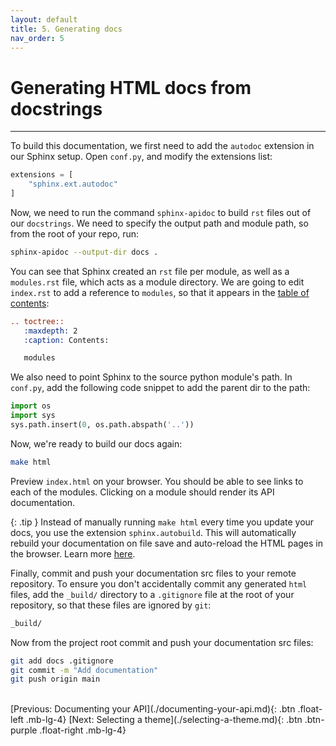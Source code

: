 ```yaml
---
layout: default
title: 5. Generating docs
nav_order: 5
---
```


# Generating HTML docs from docstrings

---

To build this documentation, we first need to add the `autodoc` extension in our Sphinx setup. Open
`conf.py`, and modify the extensions list:

```py
extensions = [
    "sphinx.ext.autodoc"
]
```

Now, we need to run the command `sphinx-apidoc` to build `rst` files out of our `docstrings`. We
need to specify the output path and module path, so from the root of your repo, run:

```sh
sphinx-apidoc --output-dir docs .
```

You can see that Sphinx created an `rst` file per module, as well as a `modules.rst` file, which
acts as a module directory. We are going to edit `index.rst` to add a reference to `modules`, so
that it appears in the [table of contents](restructuredtext-basics.md#table-of-contents-tree):

```rst
.. toctree::
   :maxdepth: 2
   :caption: Contents:

   modules
```

We also need to point Sphinx to the source python module's path. In `conf.py`, add the following
code snippet to add the parent dir to the path:

```py
import os
import sys
sys.path.insert(0, os.path.abspath('..'))
```

Now, we're ready to build our docs again:

```sh
make html
```

Preview `index.html` on your browser. You should be able to see links to each of the modules.
Clicking on a module should render its API documentation.

{: .tip }
Instead of manually running `make html` every time you update your docs, you use the
extension `sphinx.autobuild`. This will automatically rebuild your documentation on file save and
auto-reload the HTML pages in the browser. Learn more
[here](https://pypi.org/project/sphinx-autobuild/).

Finally, commit and push your documentation src files to your remote repository. To ensure you
don't accidentally commit any generated `html` files, add the `_build/` directory to a `.gitignore`
file at the root of your repository, so that these files are ignored by `git`:

```sh
_build/
```

Now from the project root commit and push your documentation src files:

```sh
git add docs .gitignore
git commit -m "Add documentation"
git push origin main
```

<br />
[Previous: Documenting your API](./documenting-your-api.md){: .btn .float-left .mb-lg-4}
[Next: Selecting a theme](./selecting-a-theme.md){: .btn .btn-purple .float-right .mb-lg-4}
<br />

